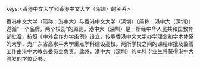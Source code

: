 keys:<香港中文大学和香港中文大学（深圳）的关系>


香港中文大学（简称：港中大）与香港中文大学（深圳）（简称：港中大（深圳））遵循“一个品牌，两个校园”的原则。港中大（深圳）是一所经中华人民共和国教育部批准，按照《中外合作办学条例》设立，传承香港中文大学办学理念和学术体系的大学，为广东省高水平大学重点学科建设高校。两所学校之间的课程审批及监管工作由港中大教务委员会负责。此外，港中大（深圳）的本科毕业生将获得港中大颁发的学位证书。